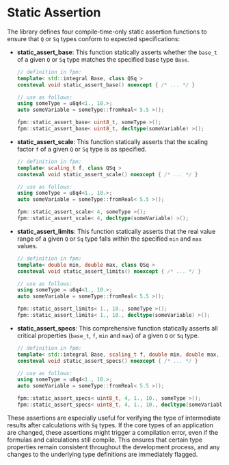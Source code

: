 # Static Assertion

The library defines four compile-time-only static assertion functions to ensure that `Q` or `Sq` types conform to expected specifications:

- **static_assert_base**: This function statically asserts whether the `base_t` of a given `Q` or `Sq` type matches the specified base type `Base`.
  ```cpp
  // definition in fpm:
  template< std::integral Base, class QSq >
  consteval void static_assert_base() noexcept { /* ... */ }

  // use as follows:
  using someType = u8q4<1., 10.>;
  auto someVariable = someType::fromReal< 5.5 >();

  fpm::static_assert_base< uint8_t, someType >();
  fpm::static_assert_base< uint8_t, decltype(someVariable) >();
  ```
- **static_assert_scale**: This function statically asserts that the scaling factor `f` of a given `Q` or `Sq` type is as specified.
  ```cpp
  // definition in fpm:
  template< scaling_t f, class QSq >
  consteval void static_assert_scale() noexcept { /* ... */ }

  // use as follows:
  using someType = u8q4<1., 10.>;
  auto someVariable = someType::fromReal< 5.5 >();

  fpm::static_assert_scale< 4, someType >();
  fpm::static_assert_scale< 4, decltype(someVariable) >();
  ```
- **static_assert_limits**: This function statically asserts that the real value range of a given `Q` or `Sq` type falls within the specified `min` and `max` values.
  ```cpp
  // definition in fpm:
  template< double min, double max, class QSq >
  consteval void static_assert_limits() noexcept { /* ... */ }

  // use as follows:
  using someType = u8q4<1., 10.>;
  auto someVariable = someType::fromReal< 5.5 >();

  fpm::static_assert_limits< 1., 10., someType >();
  fpm::static_assert_limits< 1., 10., decltype(someVariable) >();
  ```
- **static_assert_specs**: This comprehensive function statically asserts all critical properties (`base_t`, `f`, `min` and `max`) of a given `Q` or `Sq` type.
  ```cpp
  // definition in fpm:
  template< std::integral Base, scaling_t f, double min, double max, class QSq >
  consteval void static_assert_specs() noexcept { /* ... */ }

  // use as follows:
  using someType = u8q4<1., 10.>;
  auto someVariable = someType::fromReal< 5.5 >();

  fpm::static_assert_specs< uint8_t, 4, 1., 10., someType >();
  fpm::static_assert_specs< uint8_t, 4, 1., 10., decltype(someVariable) >();
  ```

These assertions are especially useful for verifying the type of intermediate results after calculations with `Sq` types. If the core types of an application are changed, these assertions might trigger a compilation error, even if the formulas and calculations still compile. This ensures that certain type properties remain consistent throughout the development process, and any changes to the underlying type definitions are immediately flagged.
